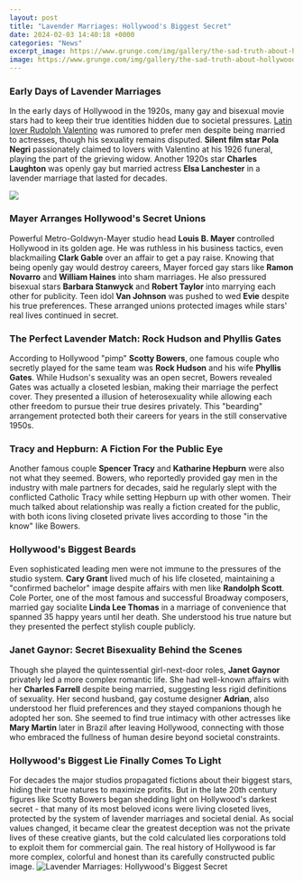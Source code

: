 ```yaml
---
layout: post
title: "Lavender Marriages: Hollywood's Biggest Secret"
date: 2024-02-03 14:40:18 +0000
categories: "News"
excerpt_image: https://www.grunge.com/img/gallery/the-sad-truth-about-hollywoods-lavender-marriages/intro-1597074962.jpg
image: https://www.grunge.com/img/gallery/the-sad-truth-about-hollywoods-lavender-marriages/intro-1597074962.jpg
---
```


### Early Days of Lavender Marriages
In the early days of Hollywood in the 1920s, many gay and bisexual movie stars had to keep their true identities hidden due to societal pressures. [Latin lover Rudolph Valentino](https://store.fi.io.vn/collection/aldama) was rumored to prefer men despite being married to actresses, though his sexuality remains disputed. **Silent film star Pola Negri** passionately claimed to lovers with Valentino at his 1926 funeral, playing the part of the grieving widow. Another 1920s star **Charles Laughton** was openly gay but married actress **Elsa Lanchester** in a lavender marriage that lasted for decades. 

![](https://historydaily.org/content/102469/c9f0418a0f9b313d66dd23d5d01c794a.jpg)
### Mayer Arranges Hollywood's Secret Unions  
Powerful Metro-Goldwyn-Mayer studio head **Louis B. Mayer** controlled Hollywood in its golden age. He was ruthless in his business tactics, even blackmailing **Clark Gable** over an affair to get a pay raise. Knowing that being openly gay would destroy careers, Mayer forced gay stars like **Ramon Novarro** and **William Haines** into sham marriages. He also pressured bisexual stars **Barbara Stanwyck** and **Robert Taylor** into marrying each other for publicity. Teen idol **Van Johnson** was pushed to wed **Evie** despite his true preferences. These arranged unions protected images while stars' real lives continued in secret.
### The Perfect Lavender Match: Rock Hudson and Phyllis Gates
According to Hollywood "pimp" **Scotty Bowers**, one famous couple who secretly played for the same team was **Rock Hudson** and his wife **Phyllis Gates**. While Hudson's sexuality was an open secret, Bowers revealed Gates was actually a closeted lesbian, making their marriage the perfect cover. They presented a illusion of heterosexuality while allowing each other freedom to pursue their true desires privately. This "bearding" arrangement protected both their careers for years in the still conservative 1950s.
### Tracy and Hepburn: A Fiction For the Public Eye
Another famous couple **Spencer Tracy** and **Katharine Hepburn** were also not what they seemed. Bowers, who reportedly provided gay men in the industry with male partners for decades, said he regularly slept with the conflicted Catholic Tracy while setting Hepburn up with other women. Their much talked about relationship was really a fiction created for the public, with both icons living closeted private lives according to those "in the know" like Bowers. 
### Hollywood's Biggest Beards 
Even sophisticated leading men were not immune to the pressures of the studio system. **Cary Grant** lived much of his life closeted, maintaining a "confirmed bachelor" image despite affairs with men like **Randolph Scott**. Cole Porter, one of the most famous and successful Broadway composers, married gay socialite **Linda Lee Thomas** in a marriage of convenience that spanned 35 happy years until her death. She understood his true nature but they presented the perfect stylish couple publicly.
### Janet Gaynor: Secret Bisexuality Behind the Scenes 
Though she played the quintessential girl-next-door roles, **Janet Gaynor** privately led a more complex romantic life. She had well-known affairs with her **Charles Farrell** despite being married, suggesting less rigid definitions of sexuality. Her second husband, gay costume designer **Adrian**, also understood her fluid preferences and they stayed companions though he adopted her son. She seemed to find true intimacy with other actresses like **Mary Martin** later in Brazil after leaving Hollywood, connecting with those who embraced the fullness of human desire beyond societal constraints.
### Hollywood's Biggest Lie Finally Comes To Light
For decades the major studios propagated fictions about their biggest stars, hiding their true natures to maximize profits. But in the late 20th century figures like Scotty Bowers began shedding light on Hollywood's darkest secret - that many of its most beloved icons were living closeted lives, protected by the system of lavender marriages and societal denial. As social values changed, it became clear the greatest deception was not the private lives of these creative giants, but the cold calculated lies corporations told to exploit them for commercial gain. The real history of Hollywood is far more complex, colorful and honest than its carefully constructed public image.
![Lavender Marriages: Hollywood's Biggest Secret](https://www.grunge.com/img/gallery/the-sad-truth-about-hollywoods-lavender-marriages/intro-1597074962.jpg)